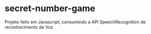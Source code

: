 # secret-number-game
Projeto feito em Javascript, consumindo a API SpeechRecognition de reconhecimento de Voz 
